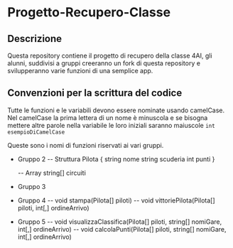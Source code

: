 # Progetto-Recupero-Classe
## Descrizione
Questa repository contiene il progetto di recupero della classe 4AI, gli alunni, suddivisi a gruppi creeranno un fork di questa repository e svilupperanno varie funzioni di una semplice app. 
## Convenzioni per la scrittura del codice
Tutte le funzioni e le variabili devono essere nominate usando camelCase. Nel camelCase la prima lettera di un nome è minuscola e se bisogna mettere altre parole nella variabile le loro iniziali saranno maiuscole
```int esempioDiCamelCase```

Queste sono i nomi di funzioni riservati ai vari gruppi.

 - Gruppo 2
   -- Struttura Pilota {
      string nome
      string scuderia
      int punti
   }
   
   -- Array string[] circuiti
 - Gruppo 3

 - Gruppo 4
   -- void stampa(Pilota[] piloti)
   -- void vittoriePilota(Pilota[] piloti, int[,] ordineArrivo)
 - Gruppo 5
   -- void visualizzaClassifica(Pilota[] piloti, string[] nomiGare, int[,] ordineArrivo)
   -- void calcolaPunti(Pilota[] piloti, string[] nomiGare, int[,] ordineArrivo)
